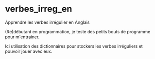 # verbes_irreg_en
Apprendre les verbes irrégulier en Anglais

(Re)débutant en programmation, je teste des petits bouts de programme pour m'entrainer. 

Ici utilisation des dictionnaires pour stockers les verbes irréguliers et pouvoir jouer avec eux.
